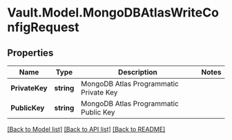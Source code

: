 # Vault.Model.MongoDBAtlasWriteConfigRequest

## Properties

Name | Type | Description | Notes
------------ | ------------- | ------------- | -------------
**PrivateKey** | **string** | MongoDB Atlas Programmatic Private Key | 
**PublicKey** | **string** | MongoDB Atlas Programmatic Public Key | 


[[Back to Model list]](../README.md#documentation-for-models) [[Back to API list]](../README.md#documentation-for-api-endpoints) [[Back to README]](../README.md)

